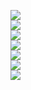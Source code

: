 <img src="https://github.com/pzl233/Princeton_Algorithms/blob/master/Boogle/boogle-1.jpg"><br>
<img src="https://github.com/pzl233/Princeton_Algorithms/blob/master/Boogle/boogle-2.jpg"><br>
<img src="https://github.com/pzl233/Princeton_Algorithms/blob/master/Boogle/boogle-3.jpg"><br>
<img src="https://github.com/pzl233/Princeton_Algorithms/blob/master/Boogle/boogle-4.jpg"><br>
<img src="https://github.com/pzl233/Princeton_Algorithms/blob/master/Boogle/boogle-5.jpg"><br>
<img src="https://github.com/pzl233/Princeton_Algorithms/blob/master/Boogle/boogle-6.jpg"><br>
<img src="https://github.com/pzl233/Princeton_Algorithms/blob/master/Boogle/boogle-7.jpg"><br>

